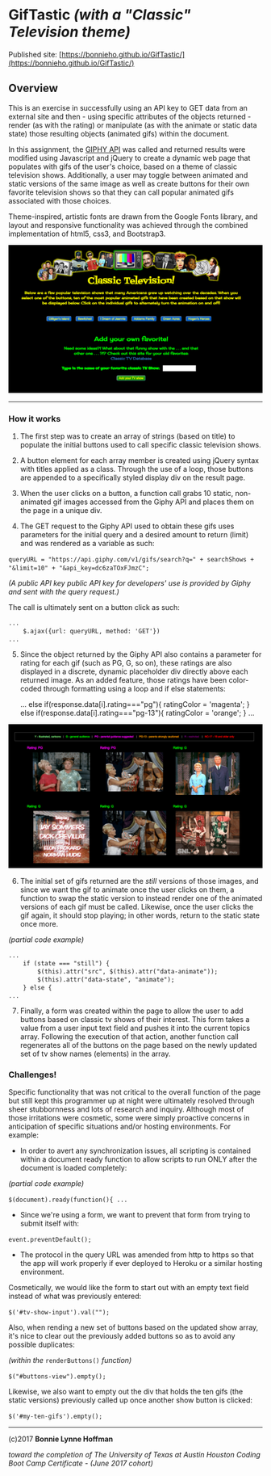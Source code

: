 # GifTastic *(with a "Classic" Television theme)*
Published site: [https://bonnieho.github.io/GifTastic/](https://bonnieho.github.io/GifTastic/)

## Overview

This is an exercise in successfully using an API key to GET data from an external site and then - using specific attributes of the objects returned - render (as with the rating) or manipulate (as with the animate or static data state) those resulting objects (animated gifs) within the document.

In this assignment, the [GIPHY API](https://developers.giphy.com/docs/) was called and returned results were modified using Javascript and jQuery to create a dynamic web page that populates with gifs of the user's choice, based on a theme of classic television shows. Additionally, a user may toggle between animated and static versions of the same image as well as create buttons for their own favorite television shows so that they can call popular animated gifs associated with those choices.

Theme-inspired, artistic fonts are drawn from the Google Fonts library, and layout and responsive functionality was achieved through the combined implementation of html5, css3, and Bootstrap3.

![GifTastic_main](assets/images/_01_GifTastic_main.png)

- - - 


### How it works
1. The first step was to create an array of strings (based on title) to populate the initial buttons used to call specific classic television shows.

2. A button element for each array member is created using jQuery syntax with titles applied as a class. Through the use of a loop, those buttons are appended to a specifically styled display div on the result page.

3. When the user clicks on a button, a function call grabs 10 static, non-animated gif images accessed from the Giphy API and places them on the page in a unique div.

4. The GET request to the Giphy API used to obtain these gifs uses parameters for the initial query and a desired amount to return (limit) and was rendered as a variable as such:

`queryURL = "https://api.giphy.com/v1/gifs/search?q=" + searchShows + "&limit=10" + "&api_key=dc6zaTOxFJmzC";`

_(A public API key public API key for developers' use is provided by Giphy and sent with the query request.)_

The call is ultimately sent on a button click as such:

    ...
    	$.ajax({url: queryURL, method: 'GET'})
    ...

5. Since the object returned by the Giphy API also contains a parameter for rating for each gif (such as PG, G, so on), these ratings are also displayed in a discrete, dynamic placeholder div directly above each returned image. As an added feature, those ratings have been color-coded through formatting using a loop and if else statements:

    ...
    	else if(response.data[i].rating==="pg"){
    		ratingColor = 'magenta';
    	}
    	else if(response.data[i].rating==="pg-13"){
    		ratingColor = 'orange';
    	}
    ...

![GifTastic_ratings](assets/images/_02_GifTastic_ratings.png)

6. The initial set of gifs returned are the *still* versions of those images, and since we want the gif to animate once the user clicks on them, a function to swap the static version to instead render one of the animated versions of each gif must be called. Likewise, once the user clicks the gif again, it should stop playing; in other words, return to the static state once more.

_(partial code example)_

    ...
    	if (state === "still") {
			$(this).attr("src", $(this).attr("data-animate"));
			$(this).attr("data-state", "animate");
    	} else {
    ...

7. Finally, a form was created within the page to allow the user to add buttons based on classic tv shows of their interest. This form takes a value from a user input text field and pushes it into the current topics array. Following the execution of that action, another function call regenerates all of the buttons on the page based on the newly updated set of tv show names (elements) in the array.

### Challenges!

Specific functionality that was not critical to the overall function of the page but still kept this programmer up at night were ultimately resolved through sheer stubbornness and lots of research and inquiry. Although most of those irritations were cosmetic, some were simply proactive concerns in anticipation of specific situations and/or hosting environments. For example:

* In order to avert any synchronization issues, all scripting is contained within a document ready function to allow scripts to run ONLY after the document is loaded completely:

_(partial code example)_

`$(document).ready(function(){ ...`

* Since we're using a form, we want to prevent that form from trying to submit itself with:

`event.preventDefault();`

* The protocol in the query URL was amended from http to https so that the app will work properly if ever deployed to Heroku or a similar hosting environment.

Cosmetically, we would like the form to start out with an empty text field instead of what was previously entered:

`$('#tv-show-input').val("");`

Also, when rending a new set of buttons based on the updated show array, it's nice to clear out the previously added buttons so as to avoid any possible duplicates:

*(within the* `renderButtons()` *function)*

`$("#buttons-view").empty();`

Likewise, we also want to empty out the div that holds the ten gifs (the static versions) previously called up once another show button is clicked:

`$('#my-ten-gifs').empty();`


- - - 


(c)2017 __Bonnie Lynne Hoffman__ 

*toward the completion of The University of Texas at Austin Houston Coding Boot Camp Certificate - (June 2017 cohort)*
